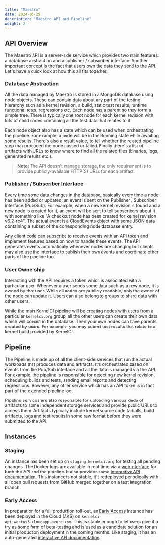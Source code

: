 ```yaml
---
title: "Maestro"
date: 2024-05-29
description: "Maestro API and Pipeline"
weight: 2
---
```


## API Overview

The Maestro API is a server-side service which provides two main features: a
database abstraction and a publisher / subscriber interface.  Another important
concept is the fact that users own the data they send to the API.  Let's have a
quick look at how this all fits together.

### Database Abstraction

All the data managed by Maestro is stored in a MongoDB database using node
objects.  These can contain data about any part of the testing hierarchy such
as a kernel revision, a build, static test results, runtime functional tests,
regressions etc.  Each node has a parent so they form a simple tree.  There is
typically one root node for each kernel revision with lots of child nodes
containing all the test data that relates to it.

Each node object also has a state which can be used when orchestrating the
pipeline.  For example, a node will be in the Running state while awaiting some
results.  There's also a result value, to tell whether the related pipeline
step that produced the node passed or failed.  Finally there's a list of
artifacts with URLs to know where to find all the related files (binaries,
logs, generated results etc.).

> **Note:** The API doesn't manage storage, the only requirement is to provide
> publicly-available HTTP(S) URLs for each artifact.

### Publisher / Subscriber Interface

Every time some data changes in the database, basically every time a node
has been added or updated, an event is sent on the Publisher / Subscriber
interface (Pub/Sub).  For example, when a new kernel revision is found and a
new node is created for it, an event will be sent to tell subscribers about it
with something like "A checkout node has been created for kernel revision
v6.2-rc4".  The actual event is a [CloudEvents](https://cloudevents.io) object
with some JSON data containing a subset of the corresponding node database
entry.

Any client code can subscribe to receive events with an API token and implement
features based on how to handle these events.  The API generates events
automatically whenever nodes are changing but clients may also use the
interface to publish their own events and coordinate other parts of the
pipeline too.

### User Ownership

Interacting with the API requires a token which is associated with a particular
user.  Whenever a user sends some data such as a new node, it is owned by that
user.  While all nodes are publicly readable, only the owner of the node can
update it.  Users can also belong to groups to share data with other users.

While the main KernelCI pipeline will be creating nodes with users from a
particular `kernelci.org` group, all the other users can create their own data
which will coexist in the database.  Then your own nodes can have parents
created by users.  For example, you may submit test results that relate to a
kernel build provided by KernelCI.

## Pipeline

The Pipeline is made up of all the client-side services that run the actual
workloads that produces data and artifacts.  It's orchestrated based on events
from the Pub/Sub interface and all the data is managed via the API.  For
example, the pipeline is responsible for detecting new kernel revision,
scheduling builds and tests, sending email reports and detecting regressions.
However, any other service which has an API token is in fact part of the
extended pipeline too.

Pipeline services are also responsible for uploading various kinds of artifacts
to some independent storage services and provide public URLs to access them.
Artifacts typically include kernel source code tarballs, build artifacts, logs
and test results in some raw format before they were submitted to the API.

## Instances

### Staging

An instance has been set up on `staging.kernelci.org` for testing all pending
changes.  The Docker logs are available in real-time via a [web
interface](https://staging.kernelci.org:9088/) for both the API and the
pipeline.  It also provides some [interactive API
documentation](https://staging.kernelci.org:9000/latest/docs).  This instance
is not stable, it's redeployed periodically with all open pull requests from
GitHub merged together on a test integration branch.

### Early Access

In preparation for a full production roll-out, an [Early
Access](/api_pipeline/api/early-access) instance has been deployed in the Cloud (AKS)
on `kernelci-api.westus3.cloudapp.azure.com`.  This is stable enough to let
users give it a try as some form of beta-testing and is used as a candidate
solution for an initial production deployment in the coming months.  Like
staging, it has an auto-generated [interactive API
documentation](https://kernelci-api.westus3.cloudapp.azure.com/latest/docs).
